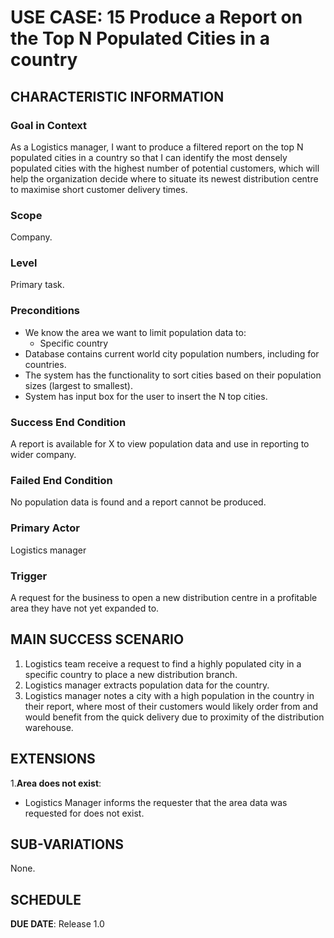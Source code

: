 # USE CASE: 15 Produce a Report on the Top N Populated Cities in a country

## CHARACTERISTIC INFORMATION

### Goal in Context

As a Logistics manager, I want to produce a filtered report on the top N populated cities in a country so that I can identify the most densely populated cities with the highest number of potential customers, which will help the organization decide where to situate its newest distribution centre to maximise short customer delivery times.

### Scope

Company.

### Level

Primary task.

### Preconditions

- We know the area we want to limit population data to:
    - Specific country
- Database contains current world city population numbers, including for countries.
- The system has the functionality to sort cities based on their population sizes (largest to smallest).
- System has input box for the user to insert the N top cities.

### Success End Condition

A report is available for X to view population data and use in reporting to wider company.

### Failed End Condition

No population data is found and a report cannot be produced.

### Primary Actor

Logistics manager

### Trigger

A request for the business to open a new distribution centre in a profitable area they have not yet expanded to.

## MAIN SUCCESS SCENARIO

1. Logistics team receive a request to find a highly populated city in a specific country to place a new distribution branch.
2. Logistics manager extracts population data for the country.
3. Logistics manager notes a city with a high population in the country in their report, where most of their customers would likely order from and would benefit from the quick delivery due to proximity of the distribution warehouse.

## EXTENSIONS

1.**Area does not exist**:
- Logistics Manager informs the requester that the area data was requested for does not exist.

## SUB-VARIATIONS

None.

## SCHEDULE

**DUE DATE**: Release 1.0